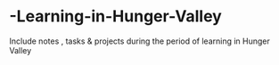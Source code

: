 # -Learning-in-Hunger-Valley
Include notes , tasks &amp; projects during the period of learning in Hunger Valley
